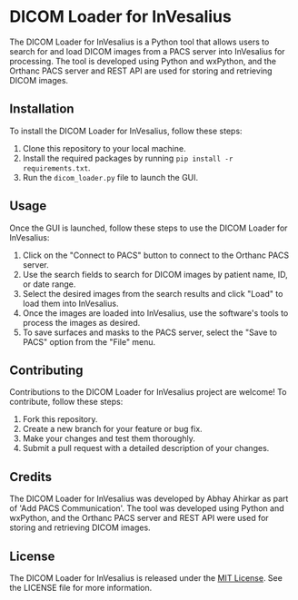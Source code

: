 ﻿# DICOM Loader for InVesalius

The DICOM Loader for InVesalius is a Python tool that allows users to search for and load DICOM images from a PACS server into InVesalius for processing. The tool is developed using Python and wxPython, and the Orthanc PACS server and REST API are used for storing and retrieving DICOM images.

## Installation

To install the DICOM Loader for InVesalius, follow these steps:

1.  Clone this repository to your local machine.
2.  Install the required packages by running `pip install -r requirements.txt`.
3.  Run the `dicom_loader.py` file to launch the GUI.

## Usage

Once the GUI is launched, follow these steps to use the DICOM Loader for InVesalius:

1.  Click on the "Connect to PACS" button to connect to the Orthanc PACS server.
2.  Use the search fields to search for DICOM images by patient name, ID, or date range.
3.  Select the desired images from the search results and click "Load" to load them into InVesalius.
4.  Once the images are loaded into InVesalius, use the software's tools to process the images as desired.
5.  To save surfaces and masks to the PACS server, select the "Save to PACS" option from the "File" menu.

## Contributing

Contributions to the DICOM Loader for InVesalius project are welcome! To contribute, follow these steps:

1.  Fork this repository.
2.  Create a new branch for your feature or bug fix.
3.  Make your changes and test them thoroughly.
4.  Submit a pull request with a detailed description of your changes.

## Credits

The DICOM Loader for InVesalius was developed by Abhay Ahirkar as part of 'Add PACS Communication'. The tool was developed using Python and wxPython, and the Orthanc PACS server and REST API were used for storing and retrieving DICOM images.

## License

The DICOM Loader for InVesalius is released under the [MIT License](https://opensource.org/licenses/MIT). See the LICENSE file for more information.
